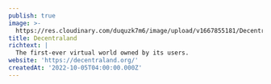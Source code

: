 ```yaml
---
publish: true
image: >-
  https://res.cloudinary.com/duquzk7m6/image/upload/v1667855181/Decentraland_logo_djisil.jpg
title: Decentraland
richtext: |
  The first-ever virtual world owned by its users.
website: 'https://decentraland.org/'
createdAt: '2022-10-05T04:00:00.000Z'
---
```


